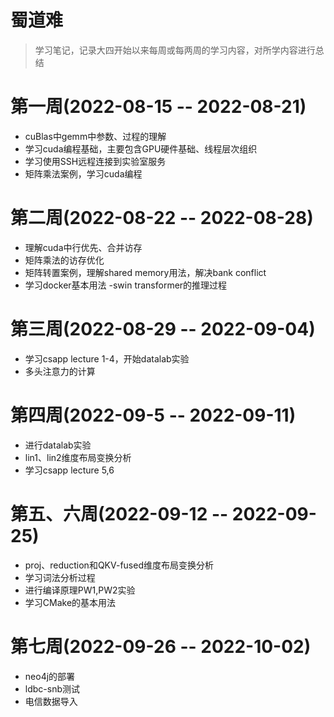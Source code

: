 # 蜀道难
> 学习笔记，记录大四开始以来每周或每两周的学习内容，对所学内容进行总结
# 第一周(2022-08-15 -- 2022-08-21)
- cuBlas中gemm中参数、过程的理解
- 学习cuda编程基础，主要包含GPU硬件基础、线程层次组织
- 学习使用SSH远程连接到实验室服务
- 矩阵乘法案例，学习cuda编程
# 第二周(2022-08-22 -- 2022-08-28)
- 理解cuda中行优先、合并访存
- 矩阵乘法的访存优化
- 矩阵转置案例，理解shared memory用法，解决bank conflict
- 学习docker基本用法
-swin transformer的推理过程
# 第三周(2022-08-29 -- 2022-09-04)
- 学习csapp lecture 1-4，开始datalab实验
- 多头注意力的计算
# 第四周(2022-09-5 -- 2022-09-11)
- 进行datalab实验
- lin1、lin2维度布局变换分析
- 学习csapp lecture 5,6
# 第五、六周(2022-09-12 -- 2022-09-25)
- proj、reduction和QKV-fused维度布局变换分析
- 学习词法分析过程
- 进行编译原理PW1,PW2实验
- 学习CMake的基本用法
# 第七周(2022-09-26 -- 2022-10-02)
- neo4j的部署
- ldbc-snb测试
- 电信数据导入
